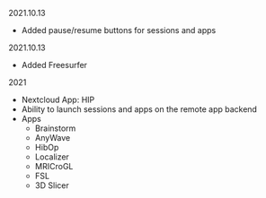 

2021.10.13
- Added pause/resume buttons for sessions and apps

2021.10.13
- Added Freesurfer

2021
- Nextcloud App: HIP
- Ability to launch sessions and apps on the remote app backend
- Apps
  - Brainstorm
  - AnyWave
  - HibOp
  - Localizer
  - MRICroGL
  - FSL
  - 3D Slicer